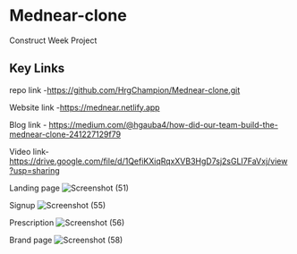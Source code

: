 # Mednear-clone
Construct Week Project 


## Key Links
repo link -https://github.com/HrgChampion/Mednear-clone.git

Website link -https://mednear.netlify.app

Blog link - https://medium.com/@hgauba4/how-did-our-team-build-the-mednear-clone-241227129f79

Video link-https://drive.google.com/file/d/1QefiKXiqRqxXVB3HgD7sj2sGLI7FaVxj/view?usp=sharing

Landing page
![Screenshot (51)](https://user-images.githubusercontent.com/92039719/146751882-74b2fdc8-924f-4b46-9246-5b034e587c5f.png)

Signup
![Screenshot (55)](https://user-images.githubusercontent.com/92039719/146752192-70f837c4-3d45-46ab-8476-60f82ec1545e.png)

Prescription
![Screenshot (56)](https://user-images.githubusercontent.com/92039719/146752273-58ab1b63-8892-418a-a7ba-3a0c2fe6da6c.png)

Brand page
![Screenshot (58)](https://user-images.githubusercontent.com/92039719/146752317-3eeb3938-2ce0-415c-8ebc-52a9e51e0871.png)
